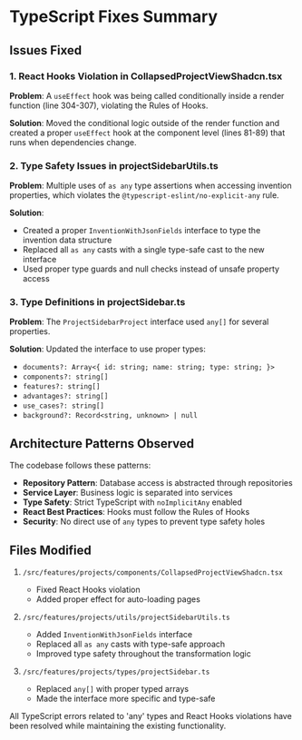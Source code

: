 # TypeScript Fixes Summary

## Issues Fixed

### 1. React Hooks Violation in CollapsedProjectViewShadcn.tsx
**Problem**: A `useEffect` hook was being called conditionally inside a render function (line 304-307), violating the Rules of Hooks.

**Solution**: Moved the conditional logic outside of the render function and created a proper `useEffect` hook at the component level (lines 81-89) that runs when dependencies change.

### 2. Type Safety Issues in projectSidebarUtils.ts
**Problem**: Multiple uses of `as any` type assertions when accessing invention properties, which violates the `@typescript-eslint/no-explicit-any` rule.

**Solution**: 
- Created a proper `InventionWithJsonFields` interface to type the invention data structure
- Replaced all `as any` casts with a single type-safe cast to the new interface
- Used proper type guards and null checks instead of unsafe property access

### 3. Type Definitions in projectSidebar.ts
**Problem**: The `ProjectSidebarProject` interface used `any[]` for several properties.

**Solution**: Updated the interface to use proper types:
- `documents?: Array<{ id: string; name: string; type: string; }>`
- `components?: string[]`
- `features?: string[]`
- `advantages?: string[]`
- `use_cases?: string[]`
- `background?: Record<string, unknown> | null`

## Architecture Patterns Observed

The codebase follows these patterns:
- **Repository Pattern**: Database access is abstracted through repositories
- **Service Layer**: Business logic is separated into services
- **Type Safety**: Strict TypeScript with `noImplicitAny` enabled
- **React Best Practices**: Hooks must follow the Rules of Hooks
- **Security**: No direct use of `any` types to prevent type safety holes

## Files Modified

1. `/src/features/projects/components/CollapsedProjectViewShadcn.tsx`
   - Fixed React Hooks violation
   - Added proper effect for auto-loading pages

2. `/src/features/projects/utils/projectSidebarUtils.ts`
   - Added `InventionWithJsonFields` interface
   - Replaced all `as any` casts with type-safe approach
   - Improved type safety throughout the transformation logic

3. `/src/features/projects/types/projectSidebar.ts`
   - Replaced `any[]` with proper typed arrays
   - Made the interface more specific and type-safe

All TypeScript errors related to 'any' types and React Hooks violations have been resolved while maintaining the existing functionality.